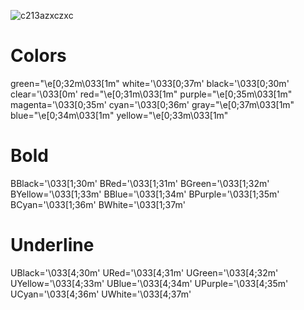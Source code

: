 ![c213azxczxc](https://user-images.githubusercontent.com/70720366/160211469-9ef3a26c-6486-41b5-9654-a43baf7086f7.PNG)

# Colors
green="\e[0;32m\033[1m"
white='\033[0;37m' 
black='\033[0;30m'
clear='\033[0m'
red="\e[0;31m\033[1m"
purple="\e[0;35m\033[1m"
magenta='\033[0;35m'
cyan='\033[0;36m'
gray="\e[0;37m\033[1m"
blue="\e[0;34m\033[1m"
yellow="\e[0;33m\033[1m"

# Bold
BBlack='\033[1;30m'
BRed='\033[1;31m'
BGreen='\033[1;32m'
BYellow='\033[1;33m'
BBlue='\033[1;34m'
BPurple='\033[1;35m'
BCyan='\033[1;36m'
BWhite='\033[1;37m'

# Underline
UBlack='\033[4;30m'
URed='\033[4;31m'
UGreen='\033[4;32m'
UYellow='\033[4;33m'
UBlue='\033[4;34m'
UPurple='\033[4;35m'
UCyan='\033[4;36m'
UWhite='\033[4;37m'
